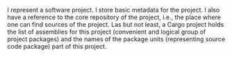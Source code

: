 I represent a software project. I store basic metadata for the project.
I also have a reference to the core repository of the project, i.e., the place where one can find sources of the project.
Las but not least, a Cargo project holds the list of assemblies for this project (convenient and logical group of project packages) and the names of the package units (representing source code package) part of this project.